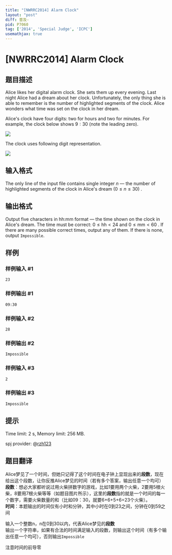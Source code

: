 ```yaml
---
title: "[NWRRC2014] Alarm Clock"
layout: "post"
diff: 普及-
pid: P7060
tag: ['2014', 'Special Judge', 'ICPC']
usemathjax: true
---
```


# [NWRRC2014] Alarm Clock
## 题目描述



Alice likes her digital alarm clock. She sets them up every evening. Last night Alice had a dream about her clock. Unfortunately, the only thing she is able to remember is the number of highlighted segments of the clock. Alice wonders what time was set on the clock in her dream.

Alice's clock have four digits: two for hours and two for minutes. For example, the clock below shows $9:30$ (note the leading zero).

![](https://cdn.luogu.com.cn/upload/image_hosting/6dl4fhwk.png)

The clock uses following digit representation.

![](https://cdn.luogu.com.cn/upload/image_hosting/igdzsez5.png)


## 输入格式



The only line of the input file contains single integer $n$ — the number of highlighted segments of the clock in Alice's dream $(0 \le n \le 30)$ .


## 输出格式



Output five characters in $\text{hh:mm}$ format — the time shown on the clock in Alice's dream. The time must be correct: $0 \le \text{hh} < 24$ and $0 \le \text{mm} < 60$ . If there are many possible correct times, output any of them. If there is none, output `Impossible`.


## 样例

### 样例输入 #1
```
23

```
### 样例输出 #1
```
09:30

```
### 样例输入 #2
```
28

```
### 样例输出 #2
```
Impossible

```
### 样例输入 #3
```
2

```
### 样例输出 #3
```
Impossible

```
## 提示

Time limit: 2 s, Memory limit: 256 MB. 

spj provider: @[rzh123](user/237530)
## 题目翻译

Alice梦见了一个时间，但她只记得了这个时间在电子钟上显现出来的**段数**，现在给出这个段数，让你反推Alice梦见的时间（若有多个答案，输出任意一个均可）  
**段数**：想必大家都听说过用火柴拼数字的游戏，比如1要用两个火柴，2要用5根火柴，8要用7根火柴等等（如题目图片所示），这里的**段数**指的就是一个时间的每一个数字，需要火柴数量的和（比如09：30，就要6+6+5+6=23个火柴）。  
**时间**：本题输出的时间仅有小时和分钟，其中小时在0到23之间，分钟在0到59之间  

输入一个整数n，n在0到30以内，代表Alice梦见的**段数**  
输出一个字符串，如果有合法的时间满足输入的段数，则输出这个时间（有多个输出任意一个均可），否则输出`Impossible`  

注意时间的前导零


